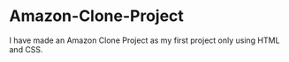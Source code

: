 # Amazon-Clone-Project

I have made an Amazon Clone Project as my first project only using HTML and CSS.
